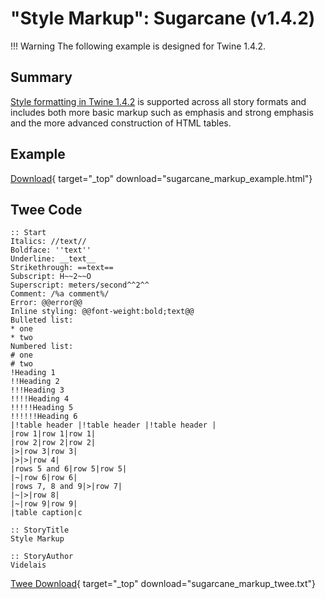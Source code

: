 # "Style Markup": Sugarcane (v1.4.2)

!!! Warning
    The following example is designed for Twine 1.4.2.

## Summary

[Style formatting in Twine 1.4.2](https://twinery.org/wiki/twine1:syntax) is supported across all story formats and includes both more basic markup such as emphasis and strong emphasis and the more advanced construction of HTML tables.

## Example

[Download](sugarcane_markup_example.html){ target="_top" download="sugarcane_markup_example.html"}

## Twee Code

```twee
:: Start
Italics: //text//
Boldface: ''text''
Underline: __text__
Strikethrough: ==text==
Subscript: H~~2~~O
Superscript: meters/second^^2^^
Comment: /%a comment%/
Error: @@error@@
Inline styling: @@font-weight:bold;text@@
Bulleted list:  
* one
* two
Numbered list:  
# one
# two
!Heading 1
!!Heading 2
!!!Heading 3
!!!!Heading 4
!!!!!Heading 5
!!!!!!Heading 6
|!table header |!table header |!table header |
|row 1|row 1|row 1|
|row 2|row 2|row 2|
|>|row 3|row 3|
|>|>|row 4|
|rows 5 and 6|row 5|row 5|
|~|row 6|row 6|
|rows 7, 8 and 9|>|row 7|
|~|>|row 8|
|~|row 9|row 9|
|table caption|c

:: StoryTitle
Style Markup

:: StoryAuthor
Videlais

```

[Twee Download](sugarcane_markup_twee.txt){ target="_top" download="sugarcane_markup_twee.txt"}

